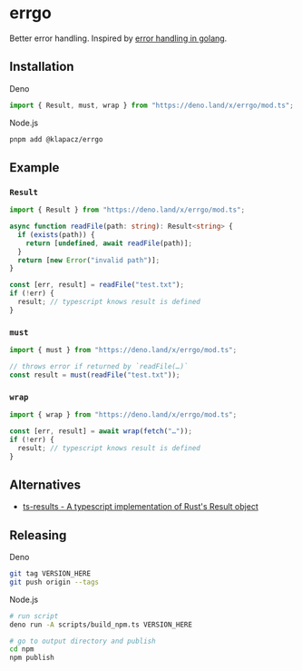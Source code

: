 # errgo

Better error handling. Inspired by
[error handling in golang](https://go.dev/blog/error-handling-and-go).

## Installation

Deno

```ts
import { Result, must, wrap } from "https://deno.land/x/errgo/mod.ts";
```

Node.js

```sh
pnpm add @klapacz/errgo
```

## Example

### `Result`

```ts
import { Result } from "https://deno.land/x/errgo/mod.ts";

async function readFile(path: string): Result<string> {
  if (exists(path)) {
    return [undefined, await readFile(path)];
  }
  return [new Error("invalid path")];
}

const [err, result] = readFile("test.txt");
if (!err) {
  result; // typescript knows result is defined
}
```

### `must`

```ts
import { must } from "https://deno.land/x/errgo/mod.ts";

// throws error if returned by `readFile(…)`
const result = must(readFile("test.txt"));
```

### `wrap`

```ts
import { wrap } from "https://deno.land/x/errgo/mod.ts";

const [err, result] = await wrap(fetch("…"));
if (!err) {
  result; // typescript knows result is defined
}
```

## Alternatives

- [ts-results - A typescript implementation of Rust's Result object](https://github.com/vultix/ts-results)

## Releasing

Deno

```sh
git tag VERSION_HERE
git push origin --tags
```

Node.js

```sh
# run script
deno run -A scripts/build_npm.ts VERSION_HERE

# go to output directory and publish
cd npm
npm publish
```
